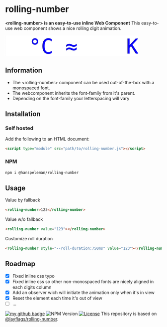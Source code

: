 # rolling-number
**&lt;rolling-number&gt; is an easy-to-use inline Web Component**
This easy-to-use web component shows a nice rolling digit animation.

![Rolling Number Screen Recording](rolling-number.gif)

## Information

- The &lt;rolling-number&gt; component can be used out-of-the-box with a monospaced font.
- The webcomponent inherits the font-family from it's parent.
- Depending on the font-family your letterspacing will vary

## Installation

### Self hosted

Add the following to an HTML document:

```html
<script type="module" src="path/to/rolling-number.js"></script>
```

### NPM
```html
npm i @hanspeleman/rolling-number
```

## Usage

Value by fallback
```html
<rolling-number>123</rolling-number>
```
Value w/o fallback
```html
<rolling-number value="123"></rolling-number>
```
Customize roll duration
```html
<rolling-number style="--roll-duration:750ms" value="123"></rolling-number>
```

## Roadmap

- [x] Fixed inline css typo
- [x] Fixed inline css so other non-monospaced fonts are nicely aligned in each digits column
- [x] Add an observer wich will initiate the animation only when it's in view
- [x] Reset the element each time it's out of view
- [ ] ...

[![my github badge](https://img.shields.io/badge/hanspeleman-000?style=for-the-badge&logo=github&logoColor=white)](https://github.com/hanspeleman) ![NPM Version](https://img.shields.io/npm/v/%40hanspeleman%2Frolling-number?style=for-the-badge&include_prereleases=&sort=semver&color=black) [![License](https://img.shields.io/badge/License-MIT-black?style=for-the-badge)](#license)
This repository is based on [@layflags/rolling-number](https://github.com/layflags/rolling-number).